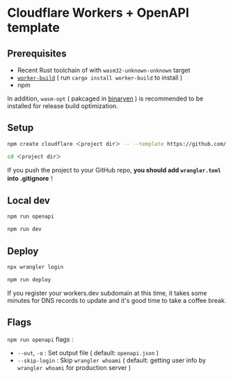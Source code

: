 # Cloudflare Workers + OpenAPI template

## Prerequisites

- Recent Rust toolchain of with `wasm32-unknown-unknown` target
- [`worker-build`](https://crates.io/crates/worker-build) ( run `cargo install worker-build` to install )
- npm

In addition, `wasm-opt` ( pakcaged in [binaryen](https://github.com/WebAssembly/binaryen) ) is recommended to be installed for release build optimization.

## Setup

```sh
npm create cloudflare ＜project dir＞ -- --template https://github.com/ohkami-rs/ohkami-templates/worker-openapi
```
```sh
cd ＜project dir＞
```

If you push the project to your GitHub repo, **you should add `wrangler.toml` into .gitignore**！

## Local dev

```sh
npm run openapi
```
```sh
npm run dev
```

## Deploy

```sh
npx wrangler login
```

```sh
npm run deploy
```
If you register your workers.dev subdomain at this time, it takes some minutes for DNS records to update and it's good time to take a coffee break.

## Flags

`npm run openapi` flags :

* `--out`, `-o` : Set output file ( default: `openapi.json` )
* `--skip-login` : Skip `wrangler whoami` ( default: getting user info by `wrangler whoami` for production server )
